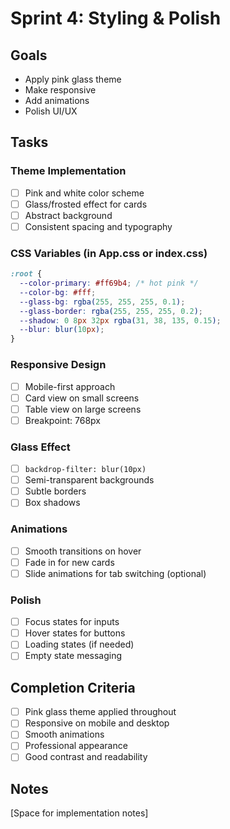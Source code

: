 # Sprint 4: Styling & Polish

## Goals
- Apply pink glass theme
- Make responsive
- Add animations
- Polish UI/UX

## Tasks

### Theme Implementation
- [ ] Pink and white color scheme
- [ ] Glass/frosted effect for cards
- [ ] Abstract background
- [ ] Consistent spacing and typography

### CSS Variables (in App.css or index.css)
```css
:root {
  --color-primary: #ff69b4; /* hot pink */
  --color-bg: #fff;
  --glass-bg: rgba(255, 255, 255, 0.1);
  --glass-border: rgba(255, 255, 255, 0.2);
  --shadow: 0 8px 32px rgba(31, 38, 135, 0.15);
  --blur: blur(10px);
}
```

### Responsive Design
- [ ] Mobile-first approach
- [ ] Card view on small screens
- [ ] Table view on large screens
- [ ] Breakpoint: 768px

### Glass Effect
- [ ] `backdrop-filter: blur(10px)`
- [ ] Semi-transparent backgrounds
- [ ] Subtle borders
- [ ] Box shadows

### Animations
- [ ] Smooth transitions on hover
- [ ] Fade in for new cards
- [ ] Slide animations for tab switching (optional)

### Polish
- [ ] Focus states for inputs
- [ ] Hover states for buttons
- [ ] Loading states (if needed)
- [ ] Empty state messaging

## Completion Criteria
- [ ] Pink glass theme applied throughout
- [ ] Responsive on mobile and desktop
- [ ] Smooth animations
- [ ] Professional appearance
- [ ] Good contrast and readability

## Notes
[Space for implementation notes]
